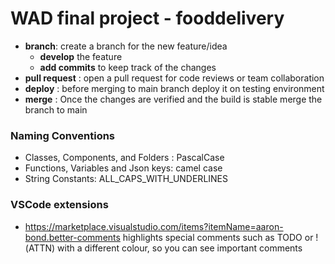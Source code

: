 
# WAD final project - fooddelivery
* **branch**: create a branch for the new feature/idea 
	* **develop** the feature
	* **add commits** to keep track of the changes  	
*  **pull request** : open a pull request for code reviews or team collaboration
*  **deploy** : before merging to main branch deploy it on testing environment
*  **merge** : Once the changes are verified and the build is stable merge the branch to main

### Naming Conventions
 * Classes, Components, and Folders : PascalCase
 * Functions, Variables and Json keys: camel case
 * String Constants: ALL_CAPS_WITH_UNDERLINES

### VSCode extensions
* https://marketplace.visualstudio.com/items?itemName=aaron-bond.better-comments highlights special comments such as TODO or !(ATTN) with a different colour, so you can see important comments


